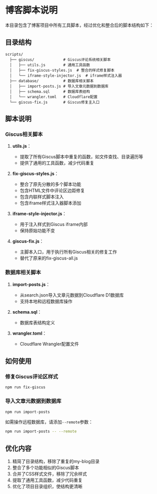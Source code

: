 # 博客脚本说明

本目录包含了博客项目中所有工具脚本，经过优化和整合后的脚本结构如下：

## 目录结构

```
scripts/
  ├── giscus/             # Giscus评论系统相关脚本
  │   ├── utils.js        # 通用工具函数
  │   ├── fix-giscus-styles.js  # 整合的样式修复脚本
  │   └── iframe-style-injector.js  # iframe样式注入器
  ├── database/           # 数据库相关脚本
  │   ├── import-posts.js # 导入文章元数据到数据库
  │   ├── schema.sql      # 数据库表结构
  │   └── wrangler.toml   # Cloudflare配置
  └── giscus-fix.js       # Giscus修复主入口
```

## 脚本说明

### Giscus相关脚本

1. **utils.js**：
   - 提取了所有Giscus脚本中重复的函数，如文件查找、目录遍历等
   - 提供了通用的工具函数，减少代码重复

2. **fix-giscus-styles.js**：
   - 整合了原先分散的多个脚本功能
   - 包含HTML文件中评论区边距修复
   - 包含内联样式脚本注入
   - 包含iframe样式注入器脚本添加

3. **iframe-style-injector.js**：
   - 用于注入样式到Giscus iframe内部
   - 保持原始功能不变

4. **giscus-fix.js**：
   - 主脚本入口，用于执行所有Giscus相关的修复工作
   - 替代了原来的fix-giscus-all.js

### 数据库相关脚本

1. **import-posts.js**：
   - 从search.json导入文章元数据到Cloudflare D1数据库
   - 支持本地和远程数据库操作

2. **schema.sql**：
   - 数据库表结构定义

3. **wrangler.toml**：
   - Cloudflare Wrangler配置文件

## 如何使用

### 修复Giscus评论区样式

```bash
npm run fix-giscus
```

### 导入文章元数据到数据库

```bash
npm run import-posts
```

如需操作远程数据库，请添加`--remote`参数：

```bash
npm run import-posts -- --remote
```

## 优化内容

1. 精简了目录结构，移除了重复的my-blog目录
2. 整合了多个功能相似的Giscus脚本
3. 合并了CSS样式文件，移除了冗余样式
4. 提取了通用工具函数，减少代码重复
5. 优化了项目目录组织，使结构更清晰 